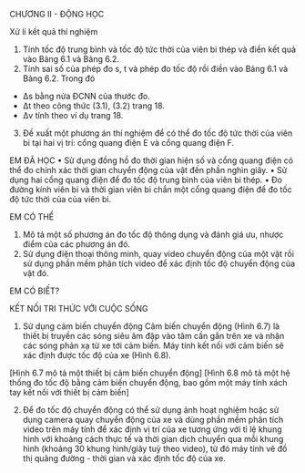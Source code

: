 CHƯƠNG II - ĐỘNG HỌC

Xử lí kết quả thí nghiệm
1. Tính tốc độ trung bình và tốc độ tức thời của viên bi thép và điền kết quả vào Bảng 6.1 và Bảng 6.2.
2. Tính sai số của phép đo s, t và phép đo tốc độ rồi điền vào Bảng 6.1 và Bảng 6.2. Trong đó
+ Δs bằng nửa ĐCNN của thước đo.
+ Δt theo công thức (3.1), (3.2) trang 18.
+ Δv tính theo ví dụ trang 18.
3. Đề xuất một phương án thí nghiệm để có thể đo tốc độ tức thời của viên bi tại hai vị trí: cổng quang điện E và cổng quang điện F.

EM ĐÃ HỌC
• Sử dụng đồng hồ đo thời gian hiện số và cổng quang điện có thể đo chính xác thời gian chuyển động của vật đến phần nghìn giây.
• Sử dụng hai cổng quang điện để đo tốc độ trung bình của viên bi thép.
• Đo đường kính viên bi và thời gian viên bi chắn một cổng quang điện để đo tốc độ tức thời của của viên bi.

EM CÓ THỂ
1. Mô tả một số phương án đo tốc độ thông dụng và đánh giá ưu, nhược điểm của các phương án đó.
2. Sử dụng điện thoại thông minh, quay video chuyển động của một vật rồi sử dụng phần mềm phân tích video để xác định tốc độ chuyển động của vật đó.

EM CÓ BIẾT?

KẾT NỐI TRI THỨC VỚI CUỘC SỐNG

1. Sử dụng cảm biến chuyển động
Cảm biến chuyển động (Hình 6.7) là thiết bị truyền các sóng siêu âm đập vào tâm cần gắn trên xe và nhận các sóng phản xạ từ xe tới cảm biến. Máy tính kết nối với cảm biến sẽ xác định được tốc độ của xe (Hình 6.8).

[Hình 6.7 mô tả một thiết bị cảm biến chuyển động]
[Hình 6.8 mô tả một hệ thống đo tốc độ bằng cảm biến chuyển động, bao gồm một máy tính xách tay kết nối với thiết bị cảm biến]

2. Để đo tốc độ chuyển động có thể sử dụng ảnh hoạt nghiệm hoặc sử dụng camera quay chuyển động của xe và dùng phần mềm phân tích video trên máy tính để xác định vị trí của xe tương ứng với tỉ lệ khung hình với khoảng cách thực tế và thời gian dịch chuyển qua mỗi khung hình (khoảng 30 khung hình/giây tuỳ theo video), từ đó máy tính vẽ đồ thị quãng đường - thời gian và xác định tốc độ của xe.